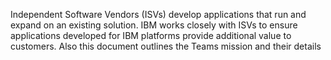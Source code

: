 Independent Software Vendors (ISVs) develop applications that run and expand on an existing solution.
IBM works closely with ISVs to ensure applications developed for IBM platforms provide additional value
to customers. Also this document outlines the Teams mission and their details
